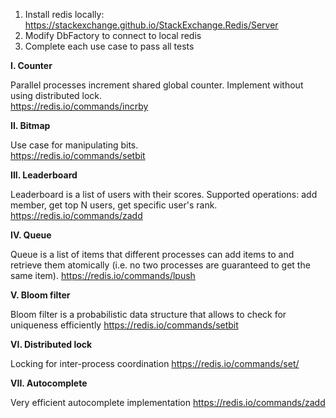 ﻿1. Install redis locally: https://stackexchange.github.io/StackExchange.Redis/Server
2. Modify DbFactory to connect to local redis
3. Complete each use case to pass all tests


**I. Counter**

Parallel processes increment shared global counter. Implement without using distributed lock.  
https://redis.io/commands/incrby

**II. Bitmap**

Use case for manipulating bits.  
https://redis.io/commands/setbit

**III. Leaderboard**

Leaderboard is a list of users with their scores. Supported operations: add member, get top N users, get specific user's rank.  
https://redis.io/commands/zadd

**IV. Queue**

Queue is a list of items that different processes can add items to and retrieve them atomically (i.e. no two processes are guaranteed to get the same item).
https://redis.io/commands/lpush

**V. Bloom filter**

Bloom filter is a probabilistic data structure that allows to check for uniqueness efficiently
https://redis.io/commands/setbit

**VI. Distributed lock**

Locking for inter-process coordination
https://redis.io/commands/set/

**VII. Autocomplete**

Very efficient autocomplete implementation
https://redis.io/commands/zadd





